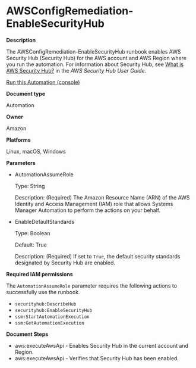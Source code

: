 # AWSConfigRemediation\-EnableSecurityHub<a name="automation-aws-enable-security-hub"></a>

**Description**

The AWSConfigRemediation\-EnableSecurityHub runbook enables AWS Security Hub \(Security Hub\) for the AWS account and AWS Region where you run the automation\. For information about Security Hub, see [What is AWS Security Hub?](https://docs.aws.amazon.com/securityhub/latest/userguide/what-is-securityhub.html) in the *AWS Security Hub User Guide*\.

[Run this Automation \(console\)](https://console.aws.amazon.com/systems-manager/automation/execute/AWSConfigRemediation-EnableSecurityHub)

**Document type**

Automation

**Owner**

Amazon

**Platforms**

Linux, macOS, Windows

**Parameters**
+ AutomationAssumeRole

  Type: String

  Description: \(Required\) The Amazon Resource Name \(ARN\) of the AWS Identity and Access Management \(IAM\) role that allows Systems Manager Automation to perform the actions on your behalf\.
+ EnableDefaultStandards

  Type: Boolean

  Default: True

  Description: \(Required\) If set to `True`, the default security standards designated by Security Hub are enabled\.

**Required IAM permissions**

The `AutomationAssumeRole` parameter requires the following actions to successfully use the runbook\.
+ `securityhub:DescribeHub`
+ `securityhub:EnableSecurityHub`
+ `ssm:StartAutomationExecution`
+ `ssm:GetAutomationExecution`

**Document Steps**
+ aws:executeAwsApi \- Enables Security Hub in the current account and Region\.
+ aws:executeAwsApi \- Verifies that Security Hub has been enabled\.